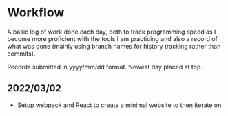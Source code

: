 # Workflow
A basic log of work done each day, both to track programming speed as I become more proficient with the tools I am practicing and also a record of what was done (mainly using branch names for history tracking rather than commits).

Records submitted in yyyy/mm/dd format. Newest day placed at top.

## 2022/03/02
- Setup webpack and React to create a minimal website to then iterate on
